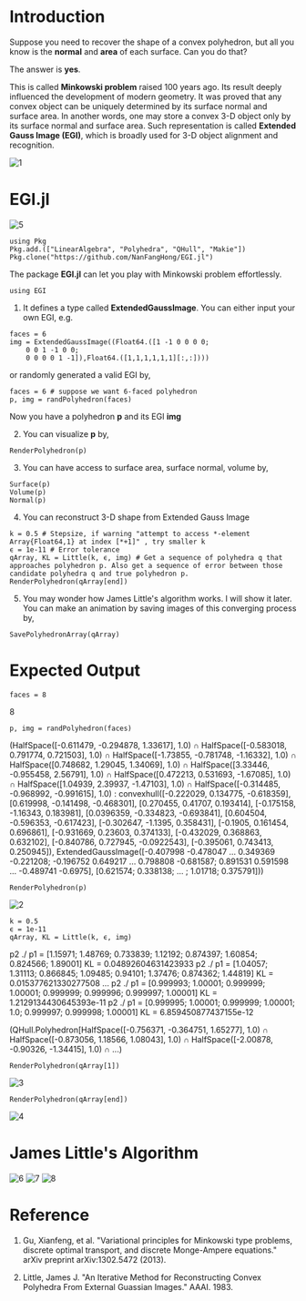 # Introduction

Suppose you need to recover the shape of a convex polyhedron, but all you know is the **normal** and **area** of each surface. Can you do that?

The answer is **yes**.

This is called **Minkowski problem** raised 100 years ago. Its result deeply influenced the development of modern geometry. It was proved that any convex object can be uniquely determined by its surface normal and surface area. In another words, one may store a convex 3-D object only by its surface normal and surface area. Such representation is called **Extended Gauss Image (EGI)**, which is broadly used for 3-D object alignment and recognition.

![1](https://github.com/NanFangHong/EGI.jl/blob/master/assets/Picture1.png)

# EGI.jl

![5](https://github.com/NanFangHong/EGI.jl/blob/master/assets/Animation.gif)

```
using Pkg
Pkg.add.(["LinearAlgebra", "Polyhedra", "QHull", "Makie"])
Pkg.clone("https://github.com/NanFangHong/EGI.jl")
```


The package **EGI.jl** can let you play with Minkowski problem effortlessly. 

```
using EGI
```

1. It defines a type called **ExtendedGaussImage**. You can either input your own EGI, e.g. 

```
faces = 6
img = ExtendedGaussImage((Float64.([1 -1 0 0 0 0;
    0 0 1 -1 0 0;
    0 0 0 0 1 -1]),Float64.([1,1,1,1,1,1][:,:])))
```

or randomly generated a valid EGI by,  

```
faces = 6 # suppose we want 6-faced polyhedron 
p, img = randPolyhedron(faces)
```
Now you have a polyhedron **p** and its EGI **img**


2. You can visualize **p** by, 

```
RenderPolyhedron(p)
```


3. You can have access to surface area, surface normal, volume by, 

```
Surface(p)
Volume(p)
Normal(p)
```

4. You can reconstruct 3-D shape from Extended Gauss Image 

```
k = 0.5 # Stepsize, if warning "attempt to access *-element Array{Float64,1} at index [*+1]" , try smaller k
ϵ = 1e-11 # Error tolerance 
qArray, KL = Little(k, ϵ, img) # Get a sequence of polyhedra q that approaches polyhedron p. Also get a sequence of error between those candidate polyhedra q and true polyhedron p. 
RenderPolyhedron(qArray[end]) 
```

5. You may wonder how James Little's algorithm works. I will show it later. You can make an animation by saving images of this converging process by, 

```
SavePolyhedronArray(qArray)
```

# Expected Output

```
faces = 8
```
8

```
p, img = randPolyhedron(faces)
```

(HalfSpace([-0.611479, -0.294878, 1.33617], 1.0) ∩ HalfSpace([-0.583018, 0.791774, 0.721503], 1.0) ∩ HalfSpace([-1.73855, -0.781748, -1.16332], 1.0) ∩ HalfSpace([0.748682, 1.29045, 1.34069], 1.0) ∩ HalfSpace([3.33446, -0.955458, 2.56791], 1.0) ∩ HalfSpace([0.472213, 0.531693, -1.67085], 1.0) ∩ HalfSpace([1.04939, 2.39937, -1.47103], 1.0) ∩ HalfSpace([-0.314485, -0.968992, -0.991615], 1.0) : convexhull([-0.222029, 0.134775, -0.618359], [0.619998, -0.141498, -0.468301], [0.270455, 0.41707, 0.193414], [-0.175158, -1.16343, 0.183981], [0.0396359, -0.334823, -0.693841], [0.604504, -0.596353, -0.617423], [-0.302647, -1.1395, 0.358431], [-0.1905, 0.161454, 0.696861], [-0.931669, 0.23603, 0.374133], [-0.432029, 0.368863, 0.632102], [-0.840786, 0.727945, -0.0922543], [-0.395061, 0.743413, 0.250945]), ExtendedGaussImage([-0.407998 -0.478047 … 0.349369 -0.221208; -0.196752 0.649217 … 0.798808 -0.681587; 0.891531 0.591598 … -0.489741 -0.6975], [0.621574; 0.338138; … ; 1.01718; 0.375791]))

```
RenderPolyhedron(p)
```
![2](https://github.com/NanFangHong/EGI.jl/blob/master/assets/GroundTruth.png)

```
k = 0.5 
ϵ = 1e-11
qArray, KL = Little(k, ϵ, img)
```

p2 ./ p1 = [1.15971; 1.48769; 0.733839; 1.12192; 0.874397; 1.60854; 0.824566; 1.89001]
KL = 0.04892604631423933
p2 ./ p1 = [1.04057; 1.31113; 0.866845; 1.09485; 0.94101; 1.37476; 0.874362; 1.44819]
KL = 0.015377621330277508
... 
p2 ./ p1 = [0.999993; 1.00001; 0.999999; 1.00001; 0.999999; 0.999996; 0.999997; 1.00001]
KL = 1.2129134430645393e-11
p2 ./ p1 = [0.999995; 1.00001; 0.999999; 1.00001; 1.0; 0.999997; 0.999998; 1.00001]
KL = 6.859450877437155e-12

(QHull.Polyhedron[HalfSpace([-0.756371, -0.364751, 1.65277], 1.0) ∩ HalfSpace([-0.873056, 1.18566, 1.08043], 1.0) ∩ HalfSpace([-2.00878, -0.90326, -1.34415], 1.0) ∩ ...)

```
RenderPolyhedron(qArray[1])
```
![3](https://github.com/NanFangHong/EGI.jl/blob/master/assets/Initial.png)

```
RenderPolyhedron(qArray[end])
```
![4](https://github.com/NanFangHong/EGI.jl/blob/master/assets/End.png)

# James Little's Algorithm 

![6](https://github.com/NanFangHong/EGI.jl/blob/master/assets/Little1.png)
![7](https://github.com/NanFangHong/EGI.jl/blob/master/assets/Little2.png)
![8](https://github.com/NanFangHong/EGI.jl/blob/master/assets/Little3.png)



# Reference

1. Gu, Xianfeng, et al. "Variational principles for Minkowski type problems, discrete optimal transport, and discrete Monge-Ampere equations." arXiv preprint arXiv:1302.5472 (2013).

2. Little, James J. "An Iterative Method for Reconstructing Convex Polyhedra From External Guassian Images." AAAI. 1983.

